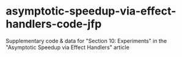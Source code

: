 # asymptotic-speedup-via-effect-handlers-code-jfp
Supplementary code &amp; data for "Section 10: Experiments" in the "Asymptotic Speedup via Effect Handlers" article
